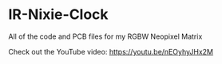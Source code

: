 # IR-Nixie-Clock
All of the code and PCB files for my RGBW Neopixel Matrix

Check out the YouTube video: https://youtu.be/nEOyhyJHx2M
